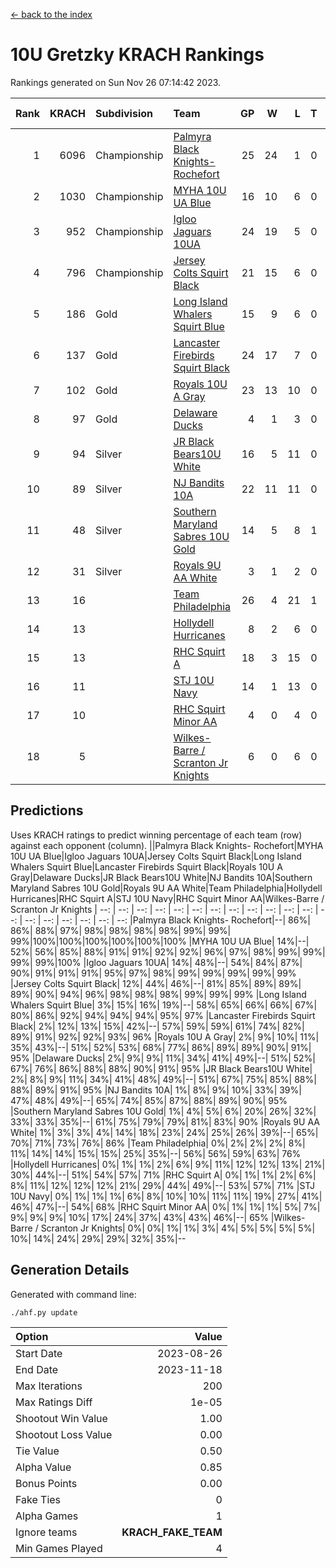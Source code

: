 [<- back to the index](readme.md)
# 10U Gretzky KRACH Rankings
Rankings generated on Sun Nov 26 07:14:42 2023.

Rank|KRACH|Subdivision|Team|GP|W|L|T|OTW|OTL|SoS|Exp Wins|Win Diff
---:|---:|:---|:---|---:|---:|---:|---:|---:|---:|---:|---:|---:
1|6096|Championship|[Palmyra Black Knights- Rochefort](https://gamesheetstats.com/seasons/3659/teams/140260/schedule)|25|24|1|0|0|1|306|24.8|-0.0
2|1030|Championship|[MYHA 10U UA Blue](https://gamesheetstats.com/seasons/3659/teams/140258/schedule)|16|10|6|0|0|0|1723|10.8|-0.0
3|952|Championship|[Igloo Jaguars 10UA](https://gamesheetstats.com/seasons/3659/teams/140253/schedule)|24|19|5|0|0|1|532|19.8|-0.0
4|796|Championship|[Jersey Colts Squirt Black](https://gamesheetstats.com/seasons/3659/teams/140254/schedule)|21|15|6|0|1|0|866|15.8|-0.0
5|186|Gold|[Long Island Whalers Squirt Blue](https://gamesheetstats.com/seasons/3659/teams/140257/schedule)|15|9|6|0|0|0|906|9.9|0.0
6|137|Gold|[Lancaster Firebirds Squirt Black](https://gamesheetstats.com/seasons/3659/teams/140256/schedule)|24|17|7|0|1|1|362|17.9|0.0
7|102|Gold|[Royals 10U A Gray](https://gamesheetstats.com/seasons/3659/teams/140262/schedule)|23|13|10|0|1|1|448|13.9|0.0
8|97|Gold|[Delaware Ducks](https://gamesheetstats.com/seasons/3659/teams/140218/schedule)|4|1|3|0|0|0|3662|1.9|0.0
9|94|Silver|[JR Black Bears10U White](https://gamesheetstats.com/seasons/3659/teams/140255/schedule)|16|5|11|0|1|1|1393|5.9|0.0
10|89|Silver|[NJ Bandits 10A](https://gamesheetstats.com/seasons/3659/teams/140259/schedule)|22|11|11|0|0|1|292|11.9|0.0
11|48|Silver|[Southern Maryland Sabres 10U Gold](https://gamesheetstats.com/seasons/3659/teams/140263/schedule)|14|5|8|1|2|0|187|6.4|0.0
12|31|Silver|[Royals 9U AA White](https://gamesheetstats.com/seasons/3659/teams/140225/schedule)|3|1|2|0|0|0|226|1.9|0.0
13|16||[Team Philadelphia](https://gamesheetstats.com/seasons/3659/teams/140265/schedule)|26|4|21|1|0|1|914|5.4|0.0
14|13||[Hollydell Hurricanes](https://gamesheetstats.com/seasons/3659/teams/140220/schedule)|8|2|6|0|0|0|241|2.9|0.0
15|13||[RHC Squirt A](https://gamesheetstats.com/seasons/3659/teams/140261/schedule)|18|3|15|0|1|0|214|3.9|0.0
16|11||[STJ 10U Navy](https://gamesheetstats.com/seasons/3659/teams/140264/schedule)|14|1|13|0|0|0|1405|1.9|0.0
17|10||[RHC Squirt Minor AA](https://gamesheetstats.com/seasons/3659/teams/140224/schedule)|4|0|4|0|0|0|387|0.9|0.0
18|5||[Wilkes-Barre / Scranton Jr Knights](https://gamesheetstats.com/seasons/3659/teams/140228/schedule)|6|0|6|0|0|0|1798|0.9|0.0

## Predictions
Uses KRACH ratings to predict winning percentage of each team (row) against each opponent (column).
||Palmyra Black Knights- Rochefort|MYHA 10U UA Blue|Igloo Jaguars 10UA|Jersey Colts Squirt Black|Long Island Whalers Squirt Blue|Lancaster Firebirds Squirt Black|Royals 10U A Gray|Delaware Ducks|JR Black Bears10U White|NJ Bandits 10A|Southern Maryland Sabres 10U Gold|Royals 9U AA White|Team Philadelphia|Hollydell Hurricanes|RHC Squirt A|STJ 10U Navy|RHC Squirt Minor AA|Wilkes-Barre / Scranton Jr Knights
| --: | --: | --: | --: | --: | --: | --: | --: | --: | --: | --: | --: | --: | --: | --: | --: | --: | --: | --: 
|Palmyra Black Knights- Rochefort|--| 86%| 86%| 88%| 97%| 98%| 98%| 98%| 98%| 99%| 99%| 99%|100%|100%|100%|100%|100%|100%
|MYHA 10U UA Blue| 14%|--| 52%| 56%| 85%| 88%| 91%| 91%| 92%| 92%| 96%| 97%| 98%| 99%| 99%| 99%| 99%|100%
|Igloo Jaguars 10UA| 14%| 48%|--| 54%| 84%| 87%| 90%| 91%| 91%| 91%| 95%| 97%| 98%| 99%| 99%| 99%| 99%| 99%
|Jersey Colts Squirt Black| 12%| 44%| 46%|--| 81%| 85%| 89%| 89%| 89%| 90%| 94%| 96%| 98%| 98%| 98%| 99%| 99%| 99%
|Long Island Whalers Squirt Blue|  3%| 15%| 16%| 19%|--| 58%| 65%| 66%| 66%| 67%| 80%| 86%| 92%| 94%| 94%| 94%| 95%| 97%
|Lancaster Firebirds Squirt Black|  2%| 12%| 13%| 15%| 42%|--| 57%| 59%| 59%| 61%| 74%| 82%| 89%| 91%| 92%| 92%| 93%| 96%
|Royals 10U A Gray|  2%|  9%| 10%| 11%| 35%| 43%|--| 51%| 52%| 53%| 68%| 77%| 86%| 89%| 89%| 90%| 91%| 95%
|Delaware Ducks|  2%|  9%|  9%| 11%| 34%| 41%| 49%|--| 51%| 52%| 67%| 76%| 86%| 88%| 88%| 90%| 91%| 95%
|JR Black Bears10U White|  2%|  8%|  9%| 11%| 34%| 41%| 48%| 49%|--| 51%| 67%| 75%| 85%| 88%| 88%| 89%| 91%| 95%
|NJ Bandits 10A|  1%|  8%|  9%| 10%| 33%| 39%| 47%| 48%| 49%|--| 65%| 74%| 85%| 87%| 88%| 89%| 90%| 95%
|Southern Maryland Sabres 10U Gold|  1%|  4%|  5%|  6%| 20%| 26%| 32%| 33%| 33%| 35%|--| 61%| 75%| 79%| 79%| 81%| 83%| 90%
|Royals 9U AA White|  1%|  3%|  3%|  4%| 14%| 18%| 23%| 24%| 25%| 26%| 39%|--| 65%| 70%| 71%| 73%| 76%| 86%
|Team Philadelphia|  0%|  2%|  2%|  2%|  8%| 11%| 14%| 14%| 15%| 15%| 25%| 35%|--| 56%| 56%| 59%| 63%| 76%
|Hollydell Hurricanes|  0%|  1%|  1%|  2%|  6%|  9%| 11%| 12%| 12%| 13%| 21%| 30%| 44%|--| 51%| 54%| 57%| 71%
|RHC Squirt A|  0%|  1%|  1%|  2%|  6%|  8%| 11%| 12%| 12%| 12%| 21%| 29%| 44%| 49%|--| 53%| 57%| 71%
|STJ 10U Navy|  0%|  1%|  1%|  1%|  6%|  8%| 10%| 10%| 11%| 11%| 19%| 27%| 41%| 46%| 47%|--| 54%| 68%
|RHC Squirt Minor AA|  0%|  1%|  1%|  1%|  5%|  7%|  9%|  9%|  9%| 10%| 17%| 24%| 37%| 43%| 43%| 46%|--| 65%
|Wilkes-Barre / Scranton Jr Knights|  0%|  0%|  1%|  1%|  3%|  4%|  5%|  5%|  5%|  5%| 10%| 14%| 24%| 29%| 29%| 32%| 35%|--

## Generation Details

Generated with command line:
```
./ahf.py update
```

| Option | Value |
| :----- | ----: |
| Start Date | 2023-08-26 |
| End Date | 2023-11-18 |
| Max Iterations | 200 |
| Max Ratings Diff | 1e-05 |
| Shootout Win Value | 1.00 |
| Shootout Loss Value | 0.00 |
| Tie Value | 0.50 |
| Alpha Value | 0.85 |
| Bonus Points | 0.00 |
| Fake Ties | 0 |
| Alpha Games | 1 |
| Ignore teams | __KRACH_FAKE_TEAM__ |
| Min Games Played | 4 |

